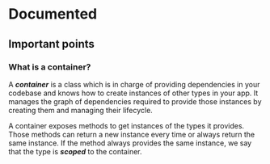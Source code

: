 # Documented

## Important points

### What is a container?

A **_container_** is a class which is in charge of providing dependencies in your codebase and knows how to create instances of other types in your app. It manages the graph of dependencies required to provide those instances by creating them and managing their lifecycle.

A container exposes methods to get instances of the types it provides. Those methods can return a new instance every time or always return the same instance. If the method always provides the same instance, we say that the type is **_scoped_** to the container.